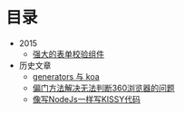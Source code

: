 # 目录

* 2015
   * [强大的表单校验组件](2015/auth.md)
* 历史文章
   * [generators 与 koa](history/generators-and-koa.md)
   * [偏门方法解决无法判断360浏览器的问题](history/360.md)
   * [像写NodeJs一样写KISSY代码](history/write-kissy-link-nodejs.md)
